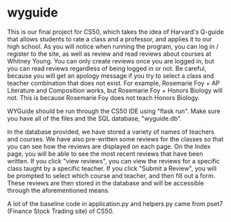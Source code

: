 # wyguide

This is our final project for CS50, which takes the idea of Harvard's Q-guide that allows students to rate a class and a professor, and applies it to our high school. As you will notice when running the program, you can log in / register to the site, as well as review and read reviews about courses at Whitney Young. You can only create reviews once you are logged in, but you can read reviews regardless of being logged in or not. Be careful, because you will get an apology message if you try to select a class and teacher combination that does not exist. For example, Rosemarie Foy + AP Literature and Composition works, but Rosemarie Foy + Honors Biology will not. This is because Rosemarie Foy does not teach Honors Biology. 

WYGuide should be run through the CS50 IDE using "flask run". Make sure you have all of the files and the SQL database, "wyguide.db". 

In the database provided, we have stored a variety of names of teachers and courses. We have also pre-written some reviews for the classes so that you can see how the reviews are displayed on each page. On the Index page, you will be able to see the most recent reviews that have been written. If you click "view reviews", you can view the reviews for a specific class taught by a specific teacher. If you click "Submit a Review", you will be prompted to select which course and teacher, and then fill out a form. These reviews are then stored in the database and will be accessible through the aforementioned means.

A lot of the baseline code in application.py and helpers.py came from pset7 (Finance Stock Trading site) of CS50.
